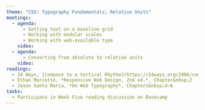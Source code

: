 ```yaml
---
theme: "CSS: Typography Fundamentals; Relative Units"
meetings:
  - agenda:
      - Setting text on a baseline grid
      - Working with modular scales
      - Working with web-available type
    video:
  - agenda:
      - Converting from absolute to relative units
    video:
readings:
  - 24 Ways, [Compose to a Vertical Rhythm](https://24ways.org/2006/compose-to-a-vertical-rhythm)
  - Ethan Marcotte, *Responsive Web Design, 2nd ed.*, Chapter&nbsp;2
  - Jason Santa Maria, *On Web Typography*, Chapters&nbsp;4–6
tasks:
  - Participate in Week Five reading discussion on Basecamp
---
```

